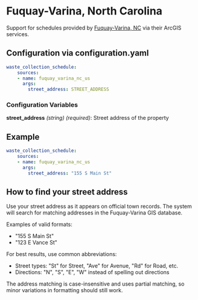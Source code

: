 # Fuquay-Varina, North Carolina

Support for schedules provided by [Fuquay-Varina, NC](https://gis1.fuquay-varina.org/) via their ArcGIS services.

## Configuration via configuration.yaml

```yaml
waste_collection_schedule:
    sources:
    - name: fuquay_varina_nc_us
      args:
        street_address: STREET_ADDRESS
```

### Configuration Variables

**street_address** _(string) (required)_: Street address of the property

## Example

```yaml
waste_collection_schedule:
    sources:
    - name: fuquay_varina_nc_us
      args:
        street_address: "155 S Main St"
```

## How to find your street address

Use your street address as it appears on official town records. The system will search for matching addresses in the Fuquay-Varina GIS database.

Examples of valid formats:
- "155 S Main St" 
- "123 E Vance St"

For best results, use common abbreviations:
- Street types: "St" for Street, "Ave" for Avenue, "Rd" for Road, etc.
- Directions: "N", "S", "E", "W" instead of spelling out directions

The address matching is case-insensitive and uses partial matching, so minor variations in formatting should still work.